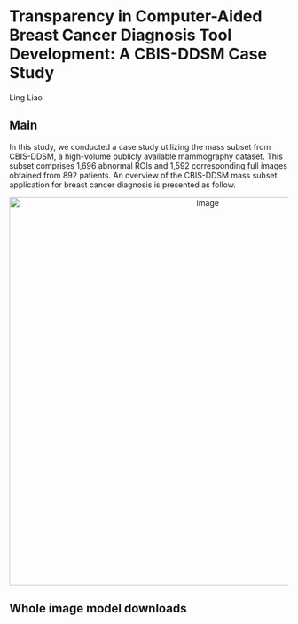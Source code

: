 # Transparency in Computer-Aided Breast Cancer Diagnosis Tool Development: A CBIS-DDSM Case Study

Ling Liao

## Main
In this study, we conducted a case study utilizing the mass subset from CBIS-DDSM, a high-volume publicly available mammography dataset. This subset comprises 1,696 abnormal ROIs and 1,592 corresponding full images obtained from 892 patients. An overview of the CBIS-DDSM mass subset application for breast cancer diagnosis is presented as follow.

<div style="text-align: center;">
  <img width="700" alt="image" src="https://github.com/lingliao/Transparency-in-CABCDTD/assets/91222367/abaa0107-9fe0-4c87-ab7b-6e2b5c4baeda">
</div>





## Whole image model downloads

